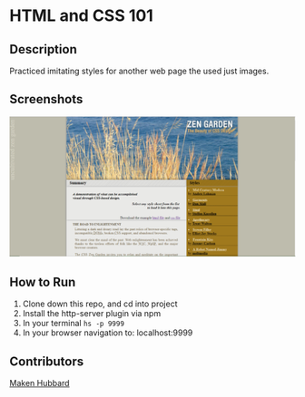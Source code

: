 # HTML and CSS 101

## Description
Practiced imitating styles for another web page the used just images.

## Screenshots
![Webpage](https://raw.githubusercontent.com/MakenHubbard/html-css-101/master/screenshots/screenshots.PNG)
## How to Run
1. Clone down this repo, and cd into project 
1. Install the http-server plugin via npm
1. In your terminal ``` hs -p 9999 ```
1. In your browser navigation to: localhost:9999


## Contributors
[Maken Hubbard](https://github.com/MakenHubbard)
